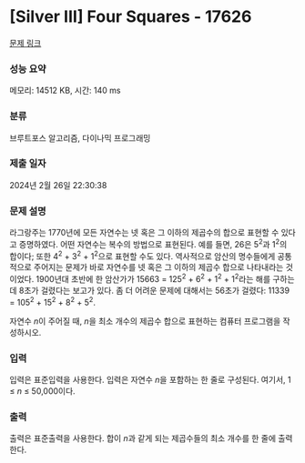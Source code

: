 # [Silver III] Four Squares - 17626 

[문제 링크](https://www.acmicpc.net/problem/17626) 

### 성능 요약

메모리: 14512 KB, 시간: 140 ms

### 분류

브루트포스 알고리즘, 다이나믹 프로그래밍

### 제출 일자

2024년 2월 26일 22:30:38

### 문제 설명

<p>라그랑주는 1770년에 모든 자연수는 넷 혹은 그 이하의 제곱수의 합으로 표현할 수 있다고 증명하였다. 어떤 자연수는 복수의 방법으로 표현된다. 예를 들면, 26은 5<sup>2</sup>과 1<sup>2</sup>의 합이다; 또한 4<sup>2</sup> + 3<sup>2</sup> + 1<sup>2</sup>으로 표현할 수도 있다. 역사적으로 암산의 명수들에게 공통적으로 주어지는 문제가 바로 자연수를 넷 혹은 그 이하의 제곱수 합으로 나타내라는 것이었다. 1900년대 초반에 한 암산가가 15663 = 125<sup>2</sup> + 6<sup>2</sup> + 1<sup>2</sup> + 1<sup>2</sup>라는 해를 구하는데 8초가 걸렸다는 보고가 있다. 좀 더 어려운 문제에 대해서는 56초가 걸렸다: 11339 = 105<sup>2</sup> + 15<sup>2</sup> + 8<sup>2</sup> + 5<sup>2</sup>.</p>

<p>자연수 <em>n</em>이 주어질 때, <em>n</em>을 최소 개수의 제곱수 합으로 표현하는 컴퓨터 프로그램을 작성하시오.</p>

### 입력 

 <p>입력은 표준입력을 사용한다. 입력은 자연수 <em>n</em>을 포함하는 한 줄로 구성된다. 여기서, 1 ≤ <em>n</em> ≤ 50,000이다.</p>

### 출력 

 <p>출력은 표준출력을 사용한다. 합이 <em>n</em>과 같게 되는 제곱수들의 최소 개수를 한 줄에 출력한다.</p>

